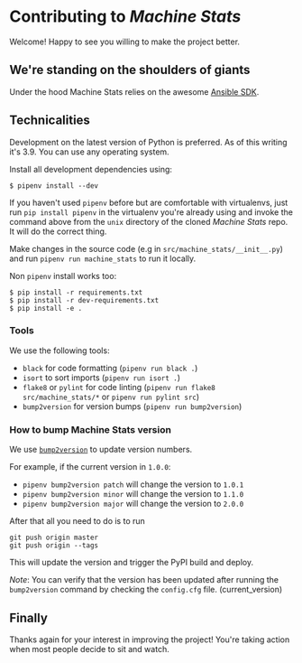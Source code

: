 # Contributing to _Machine Stats_

Welcome! Happy to see you willing to make the project better.

## We're standing on the shoulders of giants

Under the hood Machine Stats relies on the awesome [Ansible
SDK](https://docs.ansible.com/ansible/latest/dev_guide/index.html).

## Technicalities

Development on the latest version of Python is preferred. As of this writing
it's 3.9.  You can use any operating system.

Install all development dependencies using:

```console
$ pipenv install --dev
```

If you haven't used `pipenv` before but are comfortable with virtualenvs, just
run `pip install pipenv` in the virtualenv you're already using and invoke the
command above from the `unix` directory of the cloned _Machine Stats_ repo. It
will do the correct thing.

Make changes in the source code (e.g in `src/machine_stats/__init__.py`) and
run `pipenv run machine_stats` to run it locally.

Non `pipenv` install works too:

```console
$ pip install -r requirements.txt
$ pip install -r dev-requirements.txt
$ pip install -e .
```

### Tools

We use the following tools:

* `black` for code formatting (`pipenv run black .`)
* `isort` to sort imports (`pipenv run isort .`)
* `flake8` or `pylint` for code linting (`pipenv run flake8
  src/machine_stats/*` or `pipenv run pylint src`)
* `bump2version` for version bumps (`pipenv run bump2version`)

### How to bump Machine Stats version

We use [`bump2version`](https://pypi.org/project/bump2version/) to update version numbers.

For example, if the current version in `1.0.0`:

* `pipenv bump2version patch` will change the version to `1.0.1`
* `pipenv bump2version minor` will change the version to `1.1.0`
* `pipenv bump2version major` will change the version to `2.0.0`

After that all you need to do is to run

```
git push origin master
git push origin --tags
```

This will update the version and trigger the PyPI build and deploy.

_Note_: You can verify that the version has been updated after running the `bump2version` command by checking the `config.cfg` file. (current_version)
## Finally

Thanks again for your interest in improving the project! You're taking action
when most people decide to sit and watch.
